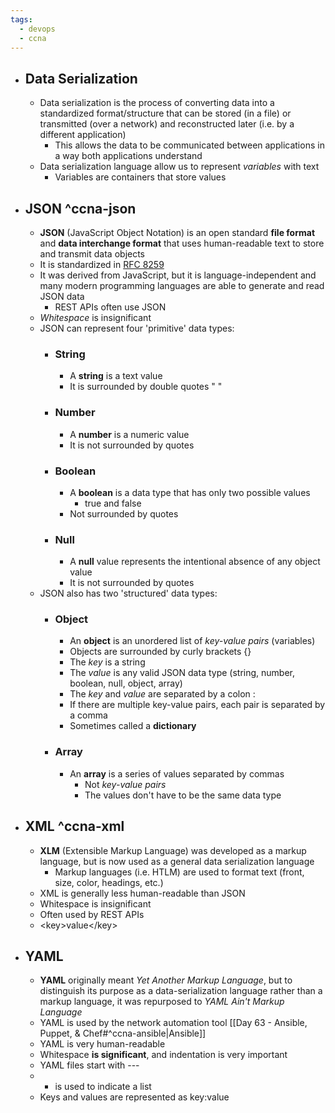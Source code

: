 ```yaml
---
tags:
  - devops
  - ccna
---
```

- ## Data Serialization
	- Data serialization is the process of converting data into a standardized format/structure that can be stored (in a file) or transmitted (over a network) and reconstructed later (i.e. by a different application)
		- This allows the data to be communicated between applications in a way both applications understand
	- Data serialization language allow us to represent *variables* with text
		- Variables are containers that store values
- ## JSON ^ccna-json
	- **JSON** (JavaScript Object Notation) is an open standard **file format** and **data interchange format** that uses human-readable text to store and transmit data objects
	- It is standardized in [RFC 8259](https://datatracker.ietf.org/doc/html/rfc8259)
	- It was derived from JavaScript, but it is language-independent and many modern programming languages are able to generate and read JSON data
		- REST APIs often use JSON
	- *Whitespace* is insignificant
	- JSON can represent four 'primitive' data types:
		- ### String
			- A **string** is a text value
			- It is surrounded by double quotes " "
		- ### Number
			- A **number** is a numeric value
			- It is not surrounded by quotes
		- ### Boolean
			- A **boolean** is a data type that has only two possible values
				- true and false
			- Not surrounded by quotes
		- ### Null
			- A **null** value represents the intentional absence of any object value
			- It is not surrounded by quotes
	- JSON also has two 'structured' data types:
		- ### Object
			- An **object** is an unordered list of *key-value pairs* (variables)
			- Objects are surrounded by curly brackets {}
			- The *key* is a string
			- The *value* is any valid JSON data type (string, number, boolean, null, object, array)
			- The *key* and *value* are separated by a colon :
			- If there are multiple key-value pairs, each pair is separated by a comma
			- Sometimes called a **dictionary**
		- ### Array
			- An **array** is a series of values separated by commas
				- Not *key-value pairs*
				- The values don't have to be the same data type
- ## XML ^ccna-xml
	- **XLM** (Extensible Markup Language) was developed as a markup language, but is now used as a general data serialization language
		- Markup languages (i.e. HTLM) are used to format text (front, size, color, headings, etc.)
	- XML is generally less human-readable than JSON
	- Whitespace is insignificant
	- Often used by REST APIs
	- \<key>value\</key>
- ## YAML
	- **YAML** originally meant *Yet Another Markup Language*, but to distinguish its purpose as a data-serialization language rather than a markup language, it was repurposed to *YAML Ain't Markup Language*
	- YAML is used by the network automation tool [[Day 63 - Ansible, Puppet, & Chef#^ccna-ansible|Ansible]]
	- YAML is very human-readable
	- Whitespace **is significant**, and indentation is very important
	- YAML files start with ---
	- - is used to indicate a list
	- Keys and values are represented as key:value